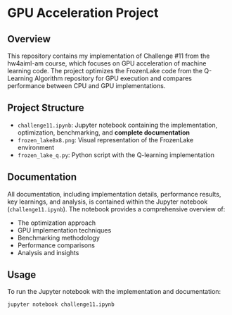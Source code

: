 # GPU Acceleration Project

## Overview
This repository contains my implementation of Challenge #11 from the hw4aiml-am course, which focuses on GPU acceleration of machine learning code. The project optimizes the FrozenLake code from the Q-Learning Algorithm repository for GPU execution and compares performance between CPU and GPU implementations.

## Project Structure
- `challenge11.ipynb`: Jupyter notebook containing the implementation, optimization, benchmarking, and **complete documentation**
- `frozen_lake8x8.png`: Visual representation of the FrozenLake environment
- `frozen_lake_q.py`: Python script with the Q-learning implementation

## Documentation
All documentation, including implementation details, performance results, key learnings, and analysis, is contained within the Jupyter notebook (`challenge11.ipynb`). The notebook provides a comprehensive overview of:
- The optimization approach
- GPU implementation techniques
- Benchmarking methodology
- Performance comparisons
- Analysis and insights

## Usage
To run the Jupyter notebook with the implementation and documentation:

```bash
jupyter notebook challenge11.ipynb
```